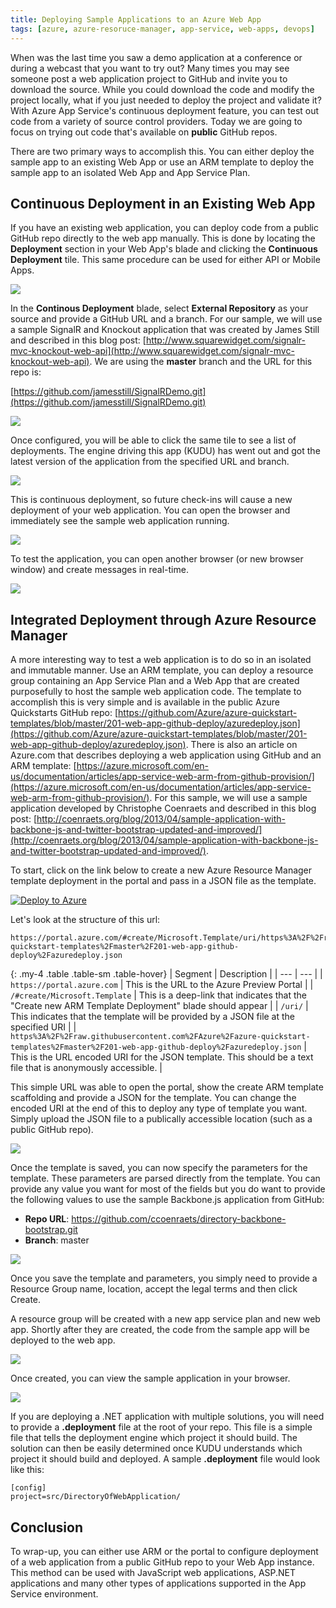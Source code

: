 ```yaml
---
title: Deploying Sample Applications to an Azure Web App
tags: [azure, azure-resoruce-manager, app-service, web-apps, devops]
---
```


When was the last time you saw a demo application at a conference or during a webcast that you want to try out? Many times you may see someone post a web application project to GitHub and invite you to download the source. While you could download the code and modify the project locally, what if you just needed to deploy the project and validate it? With Azure App Service's continuous deployment feature, you can test out code from a variety of source control providers. Today we are going to focus on trying out code that's available on **public** GitHub repos.

There are two primary ways to accomplish this. You can either deploy the sample app to an existing Web App or use an ARM template to deploy the sample app to an isolated Web App and App Service Plan.

## Continuous Deployment in an Existing Web App

If you have an existing web application, you can deploy code from a public GitHub repo directly to the web app manually. This is done by locating the **Deployment** section in your Web App's blade and clicking the **Continuous Deployment** tile. This same procedure can be used for either API or Mobile Apps.

![](/content/img/import_080415_0005_DeployingSa1.png)

In the **Continous Deployment** blade, select **External Repository** as your source and provide a GitHub URL and a branch. For our sample, we will use a sample SignalR and Knockout application that was created by James Still and described in this blog post: [http://www.squarewidget.com/signalr-mvc-knockout-web-api](http://www.squarewidget.com/signalr-mvc-knockout-web-api). We are using the **master** branch and the URL for this repo is:

[https://github.com/jamesstill/SignalRDemo.git](https://github.com/jamesstill/SignalRDemo.git)

![](/content/img/import_080415_0005_DeployingSa2-1.png)

Once configured, you will be able to click the same tile to see a list of deployments. The engine driving this app (KUDU) has went out and got the latest version of the application from the specified URL and branch.

![](/content/img/import_080415_0005_DeployingSa3-1.png)

This is continuous deployment, so future check-ins will cause a new deployment of your web application. You can open the browser and immediately see the sample web application running.

![](/content/img/import_080415_0005_DeployingSa4-1.png)

To test the application, you can open another browser (or new browser window) and create messages in real-time.

![](/content/img/import_080415_0005_DeployingSa5.png)

## Integrated Deployment through Azure Resource Manager

A more interesting way to test a web application is to do so in an isolated and immutable manner. Use an ARM template, you can deploy a resource group containing an App Service Plan and a Web App that are created purposefully to host the sample web application code. The template to accomplish this is very simple and is available in the public Azure Quickstarts GitHub repo: [https://github.com/Azure/azure-quickstart-templates/blob/master/201-web-app-github-deploy/azuredeploy.json](https://github.com/Azure/azure-quickstart-templates/blob/master/201-web-app-github-deploy/azuredeploy.json). There is also an article on Azure.com that describes deploying a web application using GitHub and an ARM template: [https://azure.microsoft.com/en-us/documentation/articles/app-service-web-arm-from-github-provision/](https://azure.microsoft.com/en-us/documentation/articles/app-service-web-arm-from-github-provision/). For this sample, we will use a sample application developed by Christophe Coenraets and described in this blog post: [http://coenraets.org/blog/2013/04/sample-application-with-backbone-js-and-twitter-bootstrap-updated-and-improved/](http://coenraets.org/blog/2013/04/sample-application-with-backbone-js-and-twitter-bootstrap-updated-and-improved/).

To start, click on the link below to create a new Azure Resource Manager template deployment in the portal and pass in a JSON file as the template.

[![Deploy to Azure](http://bit.ly/azbtnsm)](https://portal.azure.com/#create/Microsoft.Template/uri/https%3A%2F%2Fraw.githubusercontent.com%2FAzure%2Fazure-quickstart-templates%2Fmaster%2F201-web-app-github-deploy%2Fazuredeploy.json)

Let's look at the structure of this url:

```
https://portal.azure.com/#create/Microsoft.Template/uri/https%3A%2F%2Fraw.githubusercontent.com%2FAzure%2Fazure-quickstart-templates%2Fmaster%2F201-web-app-github-deploy%2Fazuredeploy.json
```

{: .my-4 .table .table-sm .table-hover}
| Segment | Description |
| --- | --- |
| ``https://portal.azure.com`` | This is the URL to the Azure Preview Portal |
| ``/#create/Microsoft.Template`` | This is a deep-link that indicates that the "Create new ARM Template Deployment" blade should appear |
| ``/uri/`` | This indicates that the template will be provided by a JSON file at the specified URI |
| ``https%3A%2F%2Fraw.githubusercontent.com%2FAzure%2Fazure-quickstart-templates%2Fmaster%2F201-web-app-github-deploy%2Fazuredeploy.json`` | This is the URL encoded URI for the JSON template. This should be a text file that is anonymously accessible. |

This simple URL was able to open the portal, show the create ARM template scaffolding and provide a JSON for the template. You can change the encoded URI at the end of this to deploy any type of template you want. Simply upload the JSON file to a publically accessible location (such as a public GitHub repo).

![](/content/img/import_080415_0005_DeployingSa7.png)

Once the template is saved, you can now specify the parameters for the template. These parameters are parsed directly from the template. You can provide any value you want for most of the fields but you do want to provide the following values to use the sample Backbone.js application from GitHub:

- **Repo URL**: https://github.com/ccoenraets/directory-backbone-bootstrap.git 
- **Branch**: master

![](/content/img/import_080415_0005_DeployingSa8.png)

Once you save the template and parameters, you simply need to provide a Resource Group name, location, accept the legal terms and then click Create.

A resource group will be created with a new app service plan and new web app. Shortly after they are created, the code from the sample app will be deployed to the web app.

![](/content/img/import_080415_0005_DeployingSa9.png)

Once created, you can view the sample application in your browser.

![](/content/img/import_080415_0005_DeployingSa10.png)

If you are deploying a .NET application with multiple solutions, you will need to provide a **.deployment** file at the root of your repo. This file is a simple file that tells the deployment engine which project it should build. The solution can then be easily determined once KUDU understands which project it should build and deployed. A sample **.deployment** file would look like this:
    
```
[config]
project=src/DirectoryOfWebApplication/
```

## Conclusion

To wrap-up, you can either use ARM or the portal to configure deployment of a web application from a public GitHub repo to your Web App instance. This method can be used with JavaScript web applications, ASP.NET applications and many other types of applications supported in the App Service environment.